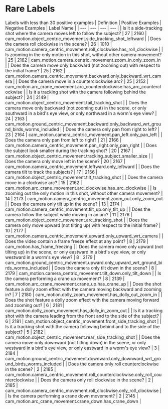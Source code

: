 # Rare Labels
Labels with less than 30 positive examples
| Definition | Positive Examples | Negative Examples | Label Name |
| --- | --- | --- | --- |
| Is it a side-tracking shot where the camera moves left to follow the subject? | 27 | 2160 | cam_motion.object_centric_movement.side_tracking_shot_leftward |
| Does the camera roll clockwise in the scene? | 26 | 1010 | cam_motion.camera_centric_movement.roll_clockwise.has_roll_clockwise |
| Is zooming in the only motion in this shot, without other camera movement? | 25 | 2162 | cam_motion.camera_centric_movement.zoom_in.only_zoom_in |
| Does the camera move only backward (not zooming out) with respect to the initial frame? | 25 | 2162 | cam_motion.camera_centric_movement.backward.only_backward_wrt_camera |
| Does the camera move in a counterclockwise arc? | 25 | 2152 | cam_motion.arc_crane_movement.arc_counterclockwise.has_arc_counterclockwise |
| Is it a tracking shot with the camera following behind the subject? | 24 | 2149 | cam_motion.object_centric_movement.tail_tracking_shot |
| Does the camera move only backward (not zooming out) in the scene, or only southward in a bird's eye view, or only northward in a worm's eye view? | 24 | 2163 | cam_motion.ground_centric_movement.backward.only_backward_wrt_ground_birds_worms_included |
| Does the camera only pan from right to left? | 23 | 2164 | cam_motion.camera_centric_movement.pan_left.only_pan_left |
| Does the camera only pan from left to right? | 21 | 2166 | cam_motion.camera_centric_movement.pan_right.only_pan_right |
| Does the subject look smaller during the tracking shot? | 20 | 2167 | cam_motion.object_centric_movement.tracking_subject_smaller_size |
| Does the camera only move left in the scene? | 20 | 2167 | cam_motion.camera_centric_movement.leftward.only_leftward |
| Does the camera tilt to track the subjects? | 17 | 2156 | cam_motion.object_centric_movement.tilt_tracking_shot |
| Does the camera move in a clockwise arc? | 15 | 2162 | cam_motion.arc_crane_movement.arc_clockwise.has_arc_clockwise |
| Is zooming out the only motion in this shot, without other camera movement? | 14 | 2173 | cam_motion.camera_centric_movement.zoom_out.only_zoom_out |
| Does the camera only tilt up in the scene? | 13 | 2174 | cam_motion.camera_centric_movement.tilt_up.only_tilt_up |
| Does the camera follow the subject while moving in an arc? | 11 | 2176 | cam_motion.object_centric_movement.arc_tracking_shot |
| Does the camera only move upward (not tilting up) with respect to the initial frame? | 10 | 2177 | cam_motion.camera_centric_movement.upward.only_upward_wrt_camera |
| Does the video contain a frame freeze effect at any point? | 8 | 2179 | cam_motion.has_frame_freezing |
| Does the camera move only upward (not tilting up) in the scene, or only eastward in a bird's eye view, or only westward in a worm's eye view? | 8 | 2179 | cam_motion.ground_centric_movement.upward.only_upward_wrt_ground_birds_worms_included |
| Does the camera only tilt down in the scene? | 8 | 2179 | cam_motion.camera_centric_movement.tilt_down.only_tilt_down |
| Is the camera performing a crane up movement? | 8 | 2139 | cam_motion.arc_crane_movement.crane_up.has_crane_up |
| Does the shot feature a dolly zoom effect with the camera moving backward and zooming in? | 7 | 2180 | cam_motion.dolly_zoom_movement.has_dolly_out_zoom_in |
| Does the shot feature a dolly zoom effect with the camera moving forward and zooming out? | 6 | 2181 | cam_motion.dolly_zoom_movement.has_dolly_in_zoom_out |
| Is it a tracking shot with the camera leading from the front and to the side of the subject? | 6 | 2181 | cam_motion.object_centric_movement.front_side_tracking_shot |
| Is it a tracking shot with the camera following behind and to the side of the subject? | 5 | 2182 | cam_motion.object_centric_movement.rear_side_tracking_shot |
| Does the camera move only downward (not tilting down) in the scene, or only westward in a bird's eye view, or only eastward in a worm's eye view? | 3 | 2184 | cam_motion.ground_centric_movement.downward.only_downward_wrt_ground_birds_worms_included |
| Does the camera only roll counterclockwise in the scene? | 2 | 2185 | cam_motion.camera_centric_movement.roll_counterclockwise.only_roll_counterclockwise |
| Does the camera only roll clockwise in the scene? | 2 | 2185 | cam_motion.camera_centric_movement.roll_clockwise.only_roll_clockwise |
| Is the camera performing a crane down movement? | 2 | 2145 | cam_motion.arc_crane_movement.crane_down.has_crane_down |

